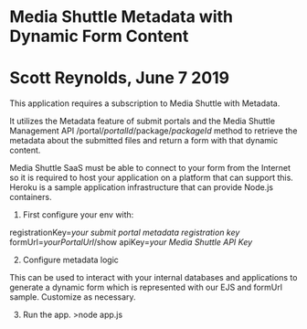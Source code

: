 # Media Shuttle Metadata with Dynamic Form Content
# Scott Reynolds, June 7 2019

This application requires a subscription to Media Shuttle with Metadata.

It utilizes the Metadata feature of submit portals and the Media Shuttle Management API /portal/*portalId*/package/*packageId* method to retrieve the metadata about the submitted files and return a form with that dynamic content. 

Media Shuttle SaaS must be able to connect to your form from the Internet so it is required to host your application on a platform that can support this. Heroku is a sample application infrastructure that can provide Node.js containers.

1. First configure your env with:

registrationKey=*your submit portal metadata registration key*
formUrl=*yourPortalUrl*/show
apiKey=*your Media Shuttle API Key*

2. Configure metadata logic

This can be used to interact with your internal databases and applications to generate a dynamic form which is represented with our EJS and formUrl sample. Customize as necessary.

3. Run the app. >node app.js